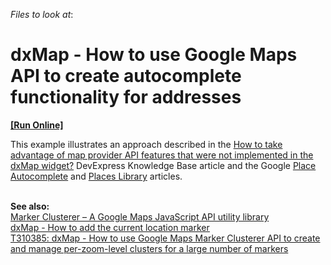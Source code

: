 <!-- default file list -->
*Files to look at*:

<!-- default file list end -->
# dxMap - How to use Google Maps API to create autocomplete functionality for addresses
<!-- run online -->
**[[Run Online]](https://codecentral.devexpress.com/t327372/)**
<!-- run online end -->


<p>This example illustrates an approach described in the <a href="https://www.devexpress.com/Support/Center/p/KA18782">How to take advantage of map provider API features that were not implemented in the dxMap widget?</a> DevExpress Knowledge Base article and the Google <a href="https://developers.google.com/maps/documentation/javascript/examples/places-autocomplete">Place Autocomplete</a> and <a href="https://developers.google.com/maps/documentation/javascript/places-autocomplete"> Places Library</a> articles.<br><br></p>
<p><strong>See also:<br></strong><a href="https://github.com/googlemaps/js-marker-clusterer">Marker Clusterer – A Google Maps JavaScript API utility library</a><br><a href="http://www.devexpress.com/Support/Center/Example/Details/E4734"><u>dxMap - How to add the current location marker</u></a><br><a href="https://www.devexpress.com/Support/Center/p/T310385">T310385: dxMap - How to use Google Maps Marker Clusterer API to create and manage per-zoom-level clusters for a large number of markers</a></p>

<br/>



